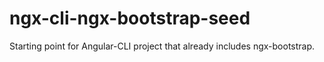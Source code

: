 # ngx-cli-ngx-bootstrap-seed
Starting point for Angular-CLI project that already includes ngx-bootstrap.
